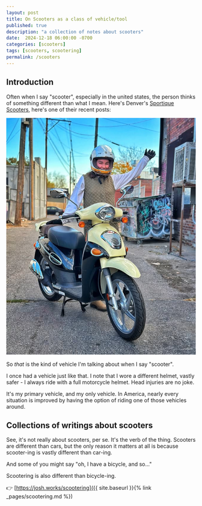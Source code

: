 ```yaml
---
layout: post
title: On Scooters as a class of vehicle/tool
published: true
description: "a collection of notes about scooters"
date:  2024-12-18 06:00:00 -0700
categories: [scooters]
tags: [scooters, scootering]
permalink: /scooters
---
```


## Introduction

Often when I say "scooter", especially in the united states, the person thinks of something different than what I mean. Here's Denver's [Sportique Scooters](https://www.instagram.com/sportiquescooters), here's one of their recent posts:

![sportique](/images/sportique_insta.jpg)

So _that_ is the kind of vehicle I'm talking about when I say "scooter". 

I once had a vehicle just like that. I note that I wore a different helmet, vastly safer - I always ride with a full motorcycle helmet. Head injuries are no joke. 

It's my primary vehicle, and my only vehicle. In America, nearly every situation is improved by having the option of riding one of those vehicles around.

## Collections of writings about scooters


See, it's not really about scooters, per se. It's the verb of the thing. Scooters are different than cars, but the only reason it matters at all is because scooter-ing is vastly different than car-ing. 

And some of you might say "oh, I have a bicycle, and so..."

Scootering is also different than bicycle-ing. 

👉 [https://josh.works/scootering]({{ site.baseurl  }}{% link  _pages/scootering.md %})





